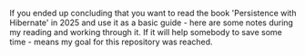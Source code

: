 If you ended up concluding that you want to read the book 'Persistence with Hibernate' in 2025 and use it as a basic guide - here are some notes during my reading and working through it.
If it will help somebody to save some time - means my goal for this repository was reached.
